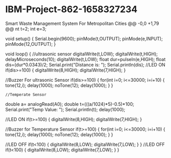 # IBM-Project-862-1658327234
Smart Waste Management System For Metropolitan Cities @@ -0,0 +1,79 @@ nt t=2; int e=3;

void setup() { Serial.begin(9600); pinMode(t,OUTPUT); pinMode(e,INPUT); pinMode(12,OUTPUT); }

void loop() { //ultrasonic sensor digitalWrite(t,LOW); digitalWrite(t,HIGH); delayMicroseconds(10); digitalWrite(t,LOW); float dur=pulseIn(e,HIGH); float dis=(dur*0.0343)/2; Serial.print("Distance is: "); Serial.println(dis);
    //LED ON
  if(dis>=100) { digitalWrite(8,HIGH); digitalWrite(7,HIGH); }

//Buzzer For ultrasonic Sensor if(dis>=100) { for(int i=0; i<=30000; i=i+10) { tone(12,i); delay(1000); noTone(12); delay(1000); } }





    //Temperate Sensor
 double a= analogRead(A0); double t=(((a/1024)*5)-0.5)*100; Serial.print("Temp Value: "); Serial.println(t); delay(1000);

//LED ON if(t>=100) { digitalWrite(8,HIGH); digitalWrite(7,HIGH); }

//Buzzer for Temperature Sensor if(t>=100) { for(int i=0; i<=30000; i=i+10) { tone(12,i); delay(1000); noTone(12); delay(1000); } }

//LED OFF if(t<100) { digitalWrite(8,LOW); digitalWrite(7,LOW); } }
   //LED OFF
  if(t<100)
  {
    digitalWrite(8,LOW);
    digitalWrite(7,LOW);
  }
}
